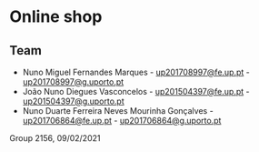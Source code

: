 # Online shop

## Team

* Nuno Miguel Fernandes Marques - up201708997@fe.up.pt - up201708997@g.uporto.pt
* João Nuno Diegues Vasconcelos  - up201504397@fe.up.pt  - up201504397@g.uporto.pt
* Nuno Duarte Ferreira Neves Mourinha Gonçalves - up201706864@fe.up.pt - up201706864@g.uporto.pt

Group 2156, 09/02/2021

